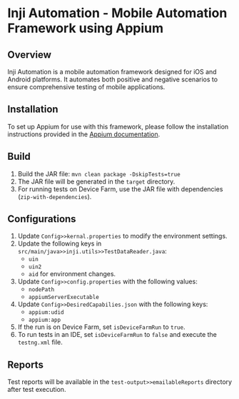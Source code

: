# Inji Automation - Mobile Automation Framework using Appium

## Overview

Inji Automation is a mobile automation framework designed for iOS and Android platforms. It automates both positive and negative scenarios to ensure comprehensive testing of mobile applications.

## Installation

To set up Appium for use with this framework, please follow the installation instructions provided in the [Appium documentation](https://appium.io/docs/en/2.2/quickstart/install/).

## Build

1. Build the JAR file: `mvn clean package -DskipTests=true`
2. The JAR file will be generated in the `target` directory.
3. For running tests on Device Farm, use the JAR file with dependencies (`zip-with-dependencies`).

## Configurations

1. Update `Config>>kernal.properties` to modify the environment settings.
2. Update the following keys in `src/main/java>>inji.utils>>TestDataReader.java`:
   - `uin`
   - `uin2`
   - `aid` for environment changes.
3. Update `Config>>config.properties` with the following values:
   - `nodePath`
   - `appiumServerExecutable`
4. Update `Config>>DesiredCapabilies.json` with the following keys:
   - `appium:udid`
   - `appium:app`
5. If the run is on Device Farm, set `isDeviceFarmRun` to `true`.
6. To run tests in an IDE, set `isDeviceFarmRun` to `false` and execute the `testng.xml` file.

## Reports

Test reports will be available in the `test-output>>emailableReports` directory after test execution.
